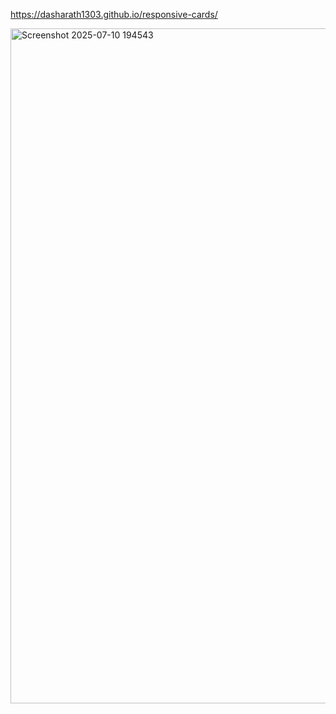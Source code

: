  https://dasharath1303.github.io/responsive-cards/

 <img width="1920" height="1080" alt="Screenshot 2025-07-10 194543" src="https://github.com/user-attachments/assets/a02b98b8-e82e-4318-a639-053ea65f45fe" />
